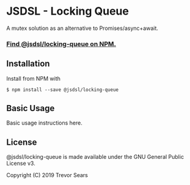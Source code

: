 # JSDSL - Locking Queue
A mutex solution as an alternative to Promises/async+await.

### [Find @jsdsl/locking-queue on NPM.](https://www.npmjs.com/package/@jsdsl/locking-queue)

## Installation
Install from NPM with
```
$ npm install --save @jsdsl/locking-queue
```

## Basic Usage
Basic usage instructions here.

## License
@jsdsl/locking-queue is made available under the GNU General Public License v3.

Copyright (C) 2019 Trevor Sears